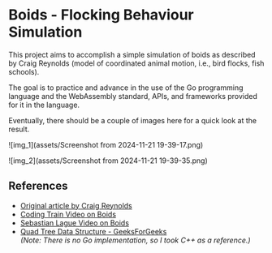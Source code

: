 # Boids - Flocking Behaviour Simulation

This project aims to accomplish a simple simulation of boids as described by Craig Reynolds (model of coordinated animal motion, i.e., bird flocks, fish schools).

The goal is to practice and advance in the use of the Go programming language and the WebAssembly standard, APIs, and frameworks provided for it in the language.

Eventually, there should be a couple of images here for a quick look at the result.

![img_1](assets/Screenshot from 2024-11-21 19-39-17.png)

![img_2](assets/Screenshot from 2024-11-21 19-39-35.png)

## References

- [Original article by Craig Reynolds](https://www.red3d.com/cwr/boids/)
- [Coding Train Video on Boids](https://www.youtube.com/watch?v=mhjuuHl6qHM&t=127s)
- [Sebastian Lague Video on Boids](https://www.youtube.com/watch?v=bqtqltqcQhw)
- [Quad Tree Data Structure - GeeksForGeeks](https://www.geeksforgeeks.org/quad-tree/)  
  *(Note: There is no Go implementation, so I took C++ as a reference.)*

